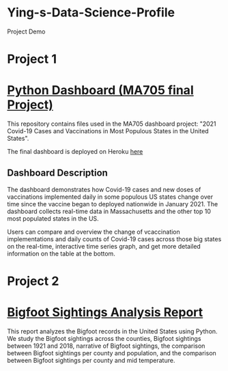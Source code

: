 # Ying-s-Data-Science-Profile
Project Demo

# Project 1
# [Python Dashboard (MA705 final Project)](https://github.com/hattie913/ma705-Project-PythonDashboard)
This repository contains files used in the MA705 dashboard project: 
"2021 Covid-19 Cases and Vaccinations in Most Populous States in the United States".

The final dashboard is deployed on Heroku [here](https://ma705covid19-project.herokuapp.com/)

## Dashboard Description

The dashboard demonstrates how Covid-19 cases and new doses of vaccinations implemented daily in some populous US states change over time since the vaccine began to deployed nationwide in January 2021. The dashboard collects real-time data in Massachusetts and the other top 10 most populated states in the US.

Users can compare and overview the change of vcaccination implementations and daily counts of Covid-19 cases across those big states on the real-time, interactive time series graph, and get more detailed information on the table at the bottom.


# Project 2
# [Bigfoot Sightings Analysis Report](https://github.com/hattie913/Project-2-Bigfoot/blob/main/Bigfoot_sightings_analysis_report.ipynb)
This report analyzes the Bigfoot records in the United States using Python. We study the Bigfoot sightings across the counties, Bigfoot sightings between 1921 and 2018, narrative of Bigfoot sightings, the comparison between Bigfoot sightings per county and population, and the comparison between Bigfoot sightings per county and mid temperature.
